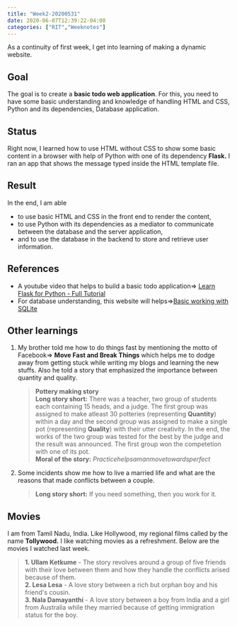 ```yaml
---
title: "Week2-20200531"
date: 2020-06-07T12:39:22-04:00
categories: ["RIT","Weeknotes"]
---
```

As a continuity of first week, I get into learning of making a dynamic website.
## Goal
The goal is to create a **basic todo web application**. For this, you need to have some basic understanding and knowledge of handling HTML and CSS, Python and its dependencies, Database application.
## Status
Right now, I learned how to use HTML without CSS to show some basic content in a browser with help of Python with one of its dependency **Flask.** I ran an app that shows the message typed inside the HTML template file.
## Result
In the end, I am able 
* to use basic HTML and CSS in the front end to render the content,
* to use Python with its dependencies as a mediator to communicate between the database and the server application,
* and to use the database in the backend to store and retrieve user information.
## References
+ A youtube video that helps to build a basic todo application=> [Learn Flask for Python - Full Tutorial](https://www.youtube.com/watch?v=Z1RJmh_OqeA)
+ For database understanding, this website will helps=>[Basic working with SQLite](https://www.executeprogram.com/courses/sql)
## Other learnings
1. My brother told me how to do things fast by mentioning the motto of Facebook=> **__Move Fast and Break Things__** which helps me to dodge away from getting stuck while writing my blogs and learning the new stuffs.
Also he told a story that emphasized the importance between quantity and quality.
    > **__Pottery making story__**  
**Long story short:** There was a teacher, two group of students each containing 15 heads, and a judge. The first group was assigned to make atleast 30 potteries (representing **Quantity**) within a day and the second group was assigned to make a single pot (representing **Quality**) with their utter creativity.
In the end, the works of the two group was tested for the best by the judge and the result was announced. The first group won the competetion with one of its pot.  
**Moral of the story:** $Practice helps a man move towards perfect$
2. Some incidents show me how to live a married life and what are the reasons that made conflicts between a couple.
    >**Long story short:** If you need something, then you work for it.
## Movies
I am from Tamil Nadu, India. Like Hollywood, my regional films called by the name **Tollywood.** I like watching movies as a refreshment. Below are the movies I watched last week.
> **1. Ullam Ketkume** - The story revolves around a group of five friends with their love between them and how they handle the conflicts arised because of them.  
**2. Lesa Lesa** - A love story between a rich but orphan boy and his friend's cousin.  
**3. Nala Damayanthi** - A love story between a boy from India and a girl from Australia while they married because of getting immigration status for the boy.